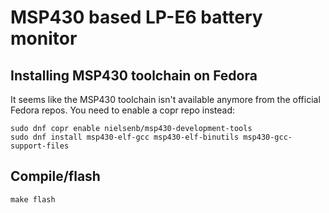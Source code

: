 # MSP430 based LP-E6 battery monitor

## Installing MSP430 toolchain on Fedora

It seems like the MSP430 toolchain isn't available anymore from the official Fedora repos. You need to enable a copr repo instead:

```
sudo dnf copr enable nielsenb/msp430-development-tools
sudo dnf install msp430-elf-gcc msp430-elf-binutils msp430-gcc-support-files
```

## Compile/flash

```
make flash
```